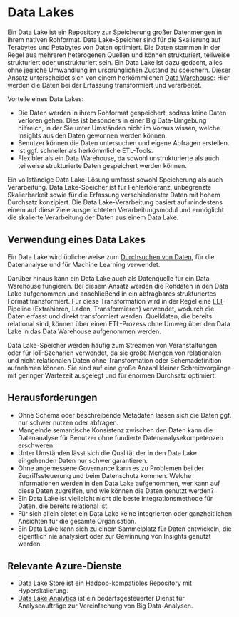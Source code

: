 # <a name="data-lakes"></a>Data Lakes

Ein Data Lake ist ein Repository zur Speicherung großer Datenmengen in ihrem nativen Rohformat. Data Lake-Speicher sind für die Skalierung auf Terabytes und Petabytes von Daten optimiert. Die Daten stammen in der Regel aus mehreren heterogenen Quellen und können strukturiert, teilweise strukturiert oder unstrukturiert sein. Ein Data Lake ist dazu gedacht, alles ohne jegliche Umwandlung im ursprünglichen Zustand zu speichern. Dieser Ansatz unterscheidet sich von einem herkömmlichen [Data Warehouse](../relational-data/data-warehousing.md): Hier werden die Daten bei der Erfassung transformiert und verarbeitet.

Vorteile eines Data Lakes:

- Die Daten werden in ihrem Rohformat gespeichert, sodass keine Daten verloren gehen. Dies ist besonders in einer Big Data-Umgebung hilfreich, in der Sie unter Umständen nicht im Voraus wissen, welche Insights aus den Daten gewonnen werden können.
- Benutzer können die Daten untersuchen und eigene Abfragen erstellen.
- Ist ggf. schneller als herkömmliche ETL-Tools.
- Flexibler als ein Data Warehouse, da sowohl unstrukturierte als auch teilweise strukturierte Daten gespeichert werden können. 

Ein vollständige Data Lake-Lösung umfasst sowohl Speicherung als auch Verarbeitung. Data Lake-Speicher ist für Fehlertoleranz, unbegrenzte Skalierbarkeit sowie für die Erfassung verschiedenster Daten mit hohem Durchsatz konzipiert. Die Data Lake-Verarbeitung basiert auf mindestens einem auf diese Ziele ausgerichteten Verarbeitungsmodul und ermöglicht die skalierte Verarbeitung der Daten aus einem Data Lake.

## <a name="when-to-use-a-data-lake"></a>Verwendung eines Data Lakes

Ein Data Lake wird üblicherweise zum [Durchsuchen von Daten](./interactive-data-exploration.md), für die Datenanalyse und für Machine Learning verwendet. 

Darüber hinaus kann ein Data Lake auch als Datenquelle für ein Data Warehouse fungieren. Bei diesem Ansatz werden die Rohdaten in den Data Lake aufgenommen und anschließend in ein abfragbares strukturiertes Format transformiert. Für diese Transformation wird in der Regel eine [ELT](../relational-data/etl.md#extract-load-and-transform-elt)-Pipeline (Extrahieren, Laden, Transformieren) verwendet, wodurch die Daten erfasst und direkt transformiert werden. Quelldaten, die bereits relational sind, können über einen ETL-Prozess ohne Umweg über den Data Lake in das Data Warehouse aufgenommen werden.

Data Lake-Speicher werden häufig zum Streamen von Veranstaltungen oder für IoT-Szenarien verwendet, da sie große Mengen von relationalen und nicht relationalen Daten ohne Transformation oder Schemadefinition aufnehmen können. Sie sind auf eine große Anzahl kleiner Schreibvorgänge mit geringer Wartezeit ausgelegt und für enormen Durchsatz optimiert.

## <a name="challenges"></a>Herausforderungen

- Ohne Schema oder beschreibende Metadaten lassen sich die Daten ggf. nur schwer nutzen oder abfragen.
- Mangelnde semantische Konsistenz zwischen den Daten kann die Datenanalyse für Benutzer ohne fundierte Datenanalysekompetenzen erschweren.
- Unter Umständen lässt sich die Qualität der in den Data Lake eingehenden Daten nur schwer garantieren. 
- Ohne angemessene Governance kann es zu Problemen bei der Zugriffssteuerung und beim Datenschutz kommen. Welche Informationen werden in den Data Lake aufgenommen, wer kann auf diese Daten zugreifen, und wie können die Daten genutzt werden?
- Ein Data Lake ist vielleicht nicht die beste Integrationsmethode für Daten, die bereits relational ist.
- Für sich allein bietet ein Data Lake keine integrierten oder ganzheitlichen Ansichten für die gesamte Organisation. 
- Ein Data Lake kann sich zu einem Sammelplatz für Daten entwickeln, die eigentlich nie analysiert oder zur Gewinnung von Insights genutzt werden.

## <a name="relevant-azure-services"></a>Relevante Azure-Dienste

- [Data Lake Store](/azure/data-lake-store/) ist ein Hadoop-kompatibles Repository mit Hyperskalierung.
- [Data Lake Analytics](/azure/data-lake-analytics/) ist ein bedarfsgesteuerter Dienst für Analyseaufträge zur Vereinfachung von Big Data-Analysen.


